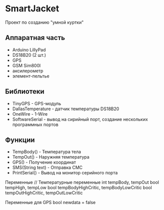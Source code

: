 # SmartJacket
Проект по созданию "умной куртки"

## Аппаратная часть
+ Arduino LillyPad
+ DS18B20 (2 шт.)
+ GPS
+ GSM Sim800l
+ аксилерометр
+ элемент-пельтье

## Библиотеки
+ TinyGPS - GPS-модуль
+ DallasTemperature - датчик температуры DS18B20
+ OneWire - 1-Wire 
+ SoftwareSerial - вывод на сирийный порт, создание нескольких программных портов

## Функции
+ TempBody() - Температура тела
+ TempOut() - Наружняя температура
+ GPS() - Получение координат
+ SMS(String text) - Отправка СМС
+ PrintSerial() - Вывод на монитор серийного порта

Переменные
// Температурные переменные
int tempBody, tempOut
bool tempHigh, tempLow
bool tempBodyHighCritic, tempBodyLowCritic
bool tempOutHighCritic, tempOutLowCritic

Переменные для GPS
bool newdata = false

